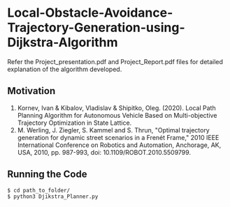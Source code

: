 # Local-Obstacle-Avoidance-Trajectory-Generation-using-Dijkstra-Algorithm
Refer the Project_presentation.pdf and Project_Report.pdf files for detailed explanation of the algorithm developed. 

## Motivation

1. Kornev, Ivan & Kibalov, Vladislav & Shipitko, Oleg. (2020). Local Path Planning Algorithm for Autonomous Vehicle Based on Multi-objective Trajectory Optimization in State Lattice.
2. M. Werling, J. Ziegler, S. Kammel and S. Thrun, "Optimal trajectory generation for dynamic street scenarios in a Frenét Frame," 2010 IEEE International Conference on Robotics and Automation, Anchorage, AK, USA, 2010, pp. 987-993, doi: 10.1109/ROBOT.2010.5509799.




## Running the Code

```bash
$ cd path_to_folder/
$ python3 Djikstra_Planner.py
```

